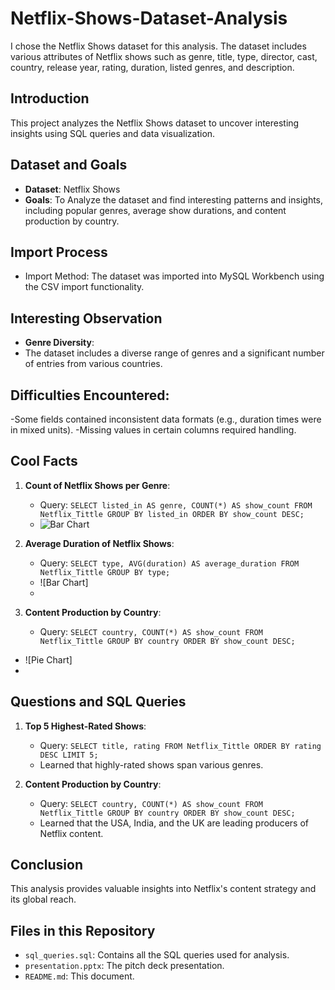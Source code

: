 # Netflix-Shows-Dataset-Analysis
I chose the Netflix Shows dataset for this analysis. The dataset includes various attributes of Netflix shows such as genre, title, type, director, cast, country, release year, rating, duration, listed genres, and description.

## Introduction
This project analyzes the Netflix Shows dataset to uncover interesting insights using SQL queries and data visualization.

## Dataset and Goals
- **Dataset**: Netflix Shows
- **Goals**:  To Analyze the dataset and find interesting patterns and insights, including popular genres, average show durations, and content production by country.

## Import Process
- Import Method: The dataset was imported into MySQL Workbench using the CSV import functionality.

## Interesting Observation
- **Genre Diversity**:
- The dataset includes a diverse range of genres and a significant number of entries from various countries.

## Difficulties Encountered:
-Some fields contained inconsistent data formats (e.g., duration times were in mixed units).
-Missing values in certain columns required handling.

## Cool Facts
1. **Count of Netflix Shows per Genre**:
   - Query: `SELECT listed_in AS genre, COUNT(*) AS show_count
FROM Netflix_Tittle
GROUP BY listed_in
ORDER BY show_count DESC;`
   - ![Bar Chart](https://ibb.co/pWYNr3F)
     
2. **Average Duration of Netflix Shows**:
   - Query: `SELECT type, AVG(duration) AS average_duration
FROM Netflix_Tittle
GROUP BY type;`
   - ![Bar Chart]
   - <img src="">

3. **Content Production by Country**:
   - Query: `SELECT country, COUNT(*) AS show_count
FROM Netflix_Tittle
GROUP BY country
ORDER BY show_count DESC;`
  - ![Pie Chart]
  - <img src="">

## Questions and SQL Queries
1. **Top 5 Highest-Rated Shows**:
   - Query: `SELECT title, rating FROM Netflix_Tittle ORDER BY rating DESC LIMIT 5;`
   - Learned that highly-rated shows span various genres.

2. **Content Production by Country**:
   - Query: `SELECT country, COUNT(*) AS show_count FROM Netflix_Tittle GROUP BY country ORDER BY show_count DESC;`
   - Learned that the USA, India, and the UK are leading producers of Netflix content.

## Conclusion
This analysis provides valuable insights into Netflix's content strategy and its global reach.

## Files in this Repository
- `sql_queries.sql`: Contains all the SQL queries used for analysis.
- `presentation.pptx`: The pitch deck presentation.
- `README.md`: This document.



